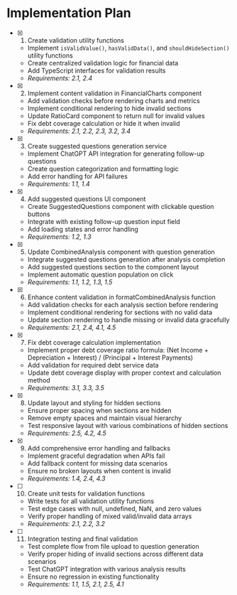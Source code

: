 # Implementation Plan

- [x] 1. Create validation utility functions


  - Implement `isValidValue()`, `hasValidData()`, and `shouldHideSection()` utility functions
  - Create centralized validation logic for financial data
  - Add TypeScript interfaces for validation results
  - _Requirements: 2.1, 2.4_

- [x] 2. Implement content validation in FinancialCharts component


  - Add validation checks before rendering charts and metrics
  - Implement conditional rendering to hide invalid sections
  - Update RatioCard component to return null for invalid values
  - Fix debt coverage calculation or hide it when invalid
  - _Requirements: 2.1, 2.2, 2.3, 3.2, 3.4_

- [x] 3. Create suggested questions generation service


  - Implement ChatGPT API integration for generating follow-up questions
  - Create question categorization and formatting logic
  - Add error handling for API failures
  - _Requirements: 1.1, 1.4_

- [x] 4. Add suggested questions UI component


  - Create SuggestedQuestions component with clickable question buttons
  - Integrate with existing follow-up question input field
  - Add loading states and error handling
  - _Requirements: 1.2, 1.3_

- [x] 5. Update CombinedAnalysis component with question generation


  - Integrate suggested questions generation after analysis completion
  - Add suggested questions section to the component layout
  - Implement automatic question population on click
  - _Requirements: 1.1, 1.2, 1.3, 1.5_

- [x] 6. Enhance content validation in formatCombinedAnalysis function


  - Add validation checks for each analysis section before rendering
  - Implement conditional rendering for sections with no valid data
  - Update section rendering to handle missing or invalid data gracefully
  - _Requirements: 2.1, 2.4, 4.1, 4.5_

- [x] 7. Fix debt coverage calculation implementation


  - Implement proper debt coverage ratio formula: (Net Income + Depreciation + Interest) / (Principal + Interest Payments)
  - Add validation for required debt service data
  - Update debt coverage display with proper context and calculation method
  - _Requirements: 3.1, 3.3, 3.5_

- [x] 8. Update layout and styling for hidden sections


  - Ensure proper spacing when sections are hidden
  - Remove empty spaces and maintain visual hierarchy
  - Test responsive layout with various combinations of hidden sections
  - _Requirements: 2.5, 4.2, 4.5_

- [x] 9. Add comprehensive error handling and fallbacks


  - Implement graceful degradation when APIs fail
  - Add fallback content for missing data scenarios
  - Ensure no broken layouts when content is invalid
  - _Requirements: 1.4, 2.4, 4.3_

- [ ] 10. Create unit tests for validation functions
  - Write tests for all validation utility functions
  - Test edge cases with null, undefined, NaN, and zero values
  - Verify proper handling of mixed valid/invalid data arrays
  - _Requirements: 2.1, 2.2, 3.2_

- [ ] 11. Integration testing and final validation
  - Test complete flow from file upload to question generation
  - Verify proper hiding of invalid sections across different data scenarios
  - Test ChatGPT integration with various analysis results
  - Ensure no regression in existing functionality
  - _Requirements: 1.1, 1.5, 2.1, 2.5, 4.1_